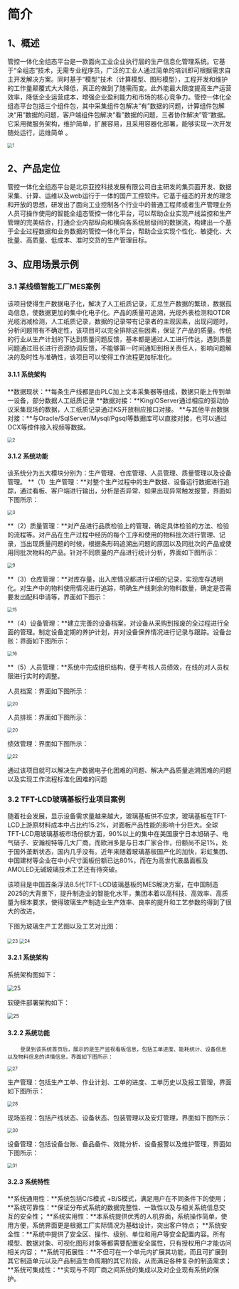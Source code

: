 # 简介

## 1、概述

​		管控一体化全组态平台是一款面向工业企业执行层的生产信息化管理系统。它基于“全组态”技术，无需专业程序员，广泛的工业人通过简单的培训即可根据需求自主开发解决方案。同时基于“模型”技术（计算模型、图形模型），工程开发和维护的工作量颠覆式大大降低，真正的做到了随需而变。此外能最大限度提高生产运营效率，降低企业运营成本，增强企业盈利能力和市场的核心竞争力。管控一体化全组态平台包括三个组件包，其中采集组件包解决“有”数据的问题，计算组件包解决“用”数据的问题，客户端组件包解决“看”数据的问题，三者协作解决”管“数据。 它采用微服务架构，维护简单，扩展容易，且采用容器化部署，能够实现一次开发随处运行，运维简单 。

<img src=".\1.png" alt="1" style="zoom:70%;" />


## 2、产品定位

​		管控一体化全组态平台是北京亚控科技发展有限公司自主研发的集页面开发、数据采集、计算、运维以及web运行于一体的国产工控软件。它基于组态的开发的理念和开放的思想，研发出了面向工业控制各个行业中的普通工程师或者生产管理业务人员可操作使用的智能全组态管控一体化平台，可以帮助企业实现产线监控和生产管理的完美结合，打通企业内部纵向和横向各系统层级间的数据流，构建出一个基于企业过程数据和业务数据的管控一体化平台，帮助企业实现个性化、敏捷化、大批量、高质量、低成本、准时交货的生产管理目标。

## 3、应用场景示例

### 3.1  某线缆智能工厂MES案例

​		该项目使得生产数据电子化，解决了人工纸质记录，汇总生产数据的繁琐，数据孤岛信息，使数据更加的集中化电子化。产品的质量可追溯，光缆外表检测和OTDR光缆消减检测，人工纸质记录，数据的记录带有记录者的主观因素，出现问题时，分析问题带有不确定性，该项目可以完全排除这些因素，保证了产品的质量。传统的行业从生产计划的下达到质量问题反馈，基本都是通过人工进行传达，遇到质量问题通过班长进行资源协调反馈，不能够第一时间通知到相关责任人，影响问题解决的及时性与准确性，该项目可以使得工作流程更加标准化。

#### 3.1.1  系统架构

**数据现状：**每条生产线都是由PLC加上文本采集器等组成，数据只能上传到单一设备，部分数据人工纸质记录
**数据对接：**KingIOServer通过相应的驱动协议采集现场的数据，人工纸质记录通过KS开放相应接口对接。
**与其他平台数据对接：**与Oracle/SqlServer/Mysql/Pgsql等数据库可以直接对接，也可以通过OCX等控件接入视频等数据。

<img src=".\2.png" alt="2" style="zoom:70%;" />

#### 3.1.2  系统功能

该系统分为五大模块分别为：生产管理、仓库管理、人员管理、质量管理以及设备管理。
**（1）生产管理：**对整个生产过程中的生产数据、设备运行数据进行追踪，通过看板、客户端进行输出，分析是否异常、如果出现异常触发报警，界面如下图所示：

<img src=".\3.png" alt="3" style="zoom:70%;" />

**（2）质量管理：**对产品进行品质检验上的管理，确定具体检验的方法、检验的流程等。对产品在生产过程中经历的每个工序和使用的物料批次进行管理、记录，当出现质量问题的时候，根据条形码追溯出问题的原因以及同批次的产品或使用同批次物料的产品。针对不同质量的产品进行统计分析，界面如下图所示：

<img src=".\9.png" alt="9" style="zoom:70%;" />

**（3）仓库管理：**对库存量，出入库情况都进行详细的记录，实现库存透明化。对生产中的物料使用情况进行追踪，明确生产线剩余的物料数量，确定是否需要发出配料申请等，界面如下图示：

<img src=".\15.png" alt="15" style="zoom:70%;" />

**（4）设备管理：**建立完善的设备档案，对设备从采购到报废的全过程进行全面的管理。制定设备定期的养护计划，并对设备保养情况进行记录与跟踪。设备台账：界面如下图所示：

<img src=".\16.png" alt="16" style="zoom:70%;" />

**（5）人员管理：**系统中完成组织结构，便于考核人员绩效，在线的对人员权限进行实时的调整。

人员档案：界面如下图所示：

<img src=".\20.png" alt="20" style="zoom:70%;" />

人员排班：界面如下图所示：

<img src=".\21.png" alt="20" style="zoom:70%;" />

绩效管理：界面如下图所示：

<img src=".\22.png" alt="22" style="zoom:70%;" />

​		通过该项目就可以解决生产数据电子化困难的问题、解决产品质量追溯困难的问题以及实现工作流程标准化困难的问题

### 3.2  TFT-LCD玻璃基板行业项目案例

​		随着社会发展，显示设备需求量越来越大，玻璃基板供不应求，玻璃基板在TFT-LCD上游原材料成本中占比约15.2%，对面板产品性能的影响十分巨大。全球TFT-LCD用玻璃基板市场份额方面，90%以上的集中在美国康宁日本旭硝子、电气硝子、安瀚视特等几大厂商，而欧洲多是与日本厂家合作，份额尚不足1%，处于国外垄断状态，国内几乎没有。近年来随着玻璃基板国产化的加快，彩虹集团、中国建材等企业在中小尺寸面板份额已达80%，而在为高世代液晶面板及AMOLED无碱玻璃技术工艺还有待突破。

​		该项目是中国首条浮法8.5代TFT-LCD玻璃基板的MES解决方案，在中国制造2025的大背景下，提升制造业的智能化水平，集团本着以高科技、高效率、高质量为根本要求，使得玻璃生产制造业生产效率、良率的提升和工艺参数的得到了很大的改进，

下图为玻璃生产工艺图以及工艺对比图：

<img src=".\23.png" alt="23" style="zoom:70%;" />

<img src=".\24.png" alt="24" style="zoom:70%;" />

#### 3.2.1  系统架构

系统架构图如下：

<img src=".\25.png" alt="25" style="zoom:90%;" />

软硬件部署架构如下：

<img src=".\26.png" alt="25" style="zoom:80%;" />

#### 3.2.2  系统功能

 		登录到该系统首页后，展示的是生产监视看板信息，包括工单进度、能耗统计、设备信息以及物料信息的详情信息，界面如下图所示：

<img src=".\27.png" alt="27" style="zoom:70%;" />

生产管理：包括生产工单、作业计划、工单的进度、工单历史以及报工管理，界面如下图所示：

<img src=".\28.png" alt="28" style="zoom:70%;" />

现场监视：包括产线状态、设备状态、包装管理以及安灯管理，界面如下图所示：

<img src=".\30.png" alt="30" style="zoom:70%;" />

设备管理：包括设备台账、备品备件、效能分析、设备报警以及维护管理，界面如下图所示：

<img src=".\31.png" alt="31" style="zoom:70%;" />

#### 3.2.3  系统特性

**系统通用性：**系统包括C/S模式 +B/S模式，满足用户在不同条件下的使用；
**系统可靠性：**保证分布式系统的数据完整性、一致性以及与相关系统信息交互的安全性；
**系统实用性：**本系统提供优秀的人机界面，系统操作简单，使用方便，系统界面更是根据工厂实际情况为基础设计，突出客户特点；
**系统安全性：**系统中提供了安全区、操作、级别、单位和用户等安全配置内容。所有模型、数据对象、可视化图形对象等都需要配置安全属性，只有授权用户才能访问相关内容；
**系统可拓展性：**不但可在一个单元内扩展其功能，而且可扩展到其它制造单元以及产品制造生命周期的其它阶段，从而满足各种复杂的制造需求；
**系统可集成性：**实现与不同厂商之间系统的集成以及对企业现有系统的保护。